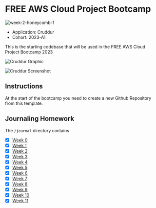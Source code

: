 # FREE AWS Cloud Project Bootcamp
![week-2-honeycomb-1](https://codebuild.us-east-1.amazonaws.com/badges?uuid=eyJlbmNyeXB0ZWREYXRhIjoiYTlJeFZ6dU1tZ0FsbmFmZDBKMjJyV0FXMTgwYXExM0svUGFyRFFBRTZWcnRHYVd3TU1hUGVZUWlXR0s4ZjQrMUlwcWFvSW5SS0FzVzl0dTR1dzJidE1FPSIsIml2UGFyYW1ldGVyU3BlYyI6IjF2eVRqazRncWhzTTJWM00iLCJtYXRlcmlhbFNldFNlcmlhbCI6MX0%3D&branch=main)

- Application: Cruddur
- Cohort: 2023-A1

This is the starting codebase that will be used in the FREE AWS Cloud Project Bootcamp 2023

![Cruddur Graphic](_docs/assets/cruddur-banner.jpg)

![Cruddur Screenshot](_docs/assets/cruddur-screenshot.png)

## Instructions

At the start of the bootcamp you need to create a new Github Repository from this template.

## Journaling Homework

The `/journal` directory contains

- [x] [Week 0](journal/week0.md)
- [X] [Week 1](journal/week1.md)
- [x] [Week 2](journal/week2.md)
- [x] [Week 3](journal/week3.md)
- [X] [Week 4](journal/week4.md)
- [X] [Week 5](journal/week5.md)
- [X] [Week 6](journal/week6.md)
- [X] [Week 7](journal/week7.md)
- [X] [Week 8](journal/week8.md)
- [x] [Week 9](journal/week9.md)
- [X] [Week 10](journal/week10.md)
- [X] [Week 11](journal/week11.md)
